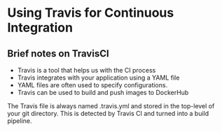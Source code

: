 # Using Travis for Continuous Integration

## Brief notes on TravisCI
<ul>
    <li>Travis is a tool that helps us with the CI process</li>
    <li>Travis integrates with your application using a YAML file</li>
    <li>YAML files are often used to specify configurations.</li>
    <li>Travis can be used to build and push images to DockerHub</li>
</ul>

The Travis file is always named .travis.yml and stored in the top-level of your git directory. This is detected by Travis CI and turned into a build pipeline.
